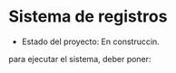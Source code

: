 <h1> Sistema de registros</h1>

- Estado del proyecto: En construccin.

para ejecutar el sistema, deber poner:


